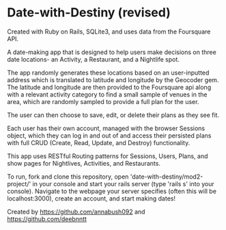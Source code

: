 # Date-with-Destiny (revised)

Created with Ruby on Rails, SQLite3, and uses data from the Foursquare API.

A date-making app that is designed to help users make decisions on three date locations- an Activity, a Restaurant, and a Nightlife spot.

The app randomly generates these locations based on an user-inputted address which is translated to latitude and longitude by the Geocoder gem.
The latitude and longitude are then provided to the Foursquare api along with a relevant activity category to find a small sample of venues in the area, which are randomly sampled to provide a full plan for the user.

The user can then choose to save, edit, or delete their plans as they see fit.

Each user has their own account, managed with the browser Sessions object, which they can log in and out of and access their persisted plans with full CRUD (Create, Read, Update, and Destroy) functionality.

This app uses RESTful Routing patterns for Sessions, Users, Plans, and show pages for Nightlives, Activities, and Restaurants.

To run, fork and clone this repository, open 'date-with-destiny/mod2-project/' in your console and start your rails server (type 'rails s' into your console). Navigate to the webpage your server specifies (often this will be localhost:3000), create an account, and start making dates!

Created by https://github.com/annabush092 and https://github.com/deebnntt
